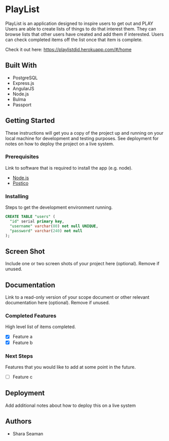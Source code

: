 # PlayList

PlayList is an application designed to inspire users to get out and PLAY
Users are able to create lists of things to do that interest them. They can browse lists that other users have created and add them if interested. Users can check completed items off the list once that item is complete. 

Check it out here: https://playlistdid.herokuapp.com/#/home

## Built With

- PostgreSQL
- Express.js
- AngularJS
- Node.js
- Bulma
- Passport

## Getting Started

These instructions will get you a copy of the project up and running on your local machine for development and testing purposes. See deployment for notes on how to deploy the project on a live system.

### Prerequisites

Link to software that is required to install the app (e.g. node).

- [Node.js](https://nodejs.org/en/)
- [Postico](https://eggerapps.at/postico/)


### Installing

Steps to get the development environment running.

```sql
CREATE TABLE "users" (
  "id" serial primary key,
  "username" varchar(80) not null UNIQUE,
  "password" varchar(240) not null
);
```

## Screen Shot

Include one or two screen shots of your project here (optional). Remove if unused.

## Documentation

Link to a read-only version of your scope document or other relevant documentation here (optional). Remove if unused.

### Completed Features

High level list of items completed.

- [x] Feature a
- [x] Feature b

### Next Steps

Features that you would like to add at some point in the future.

- [ ] Feature c

## Deployment

Add additional notes about how to deploy this on a live system

## Authors

* Shara Seaman

